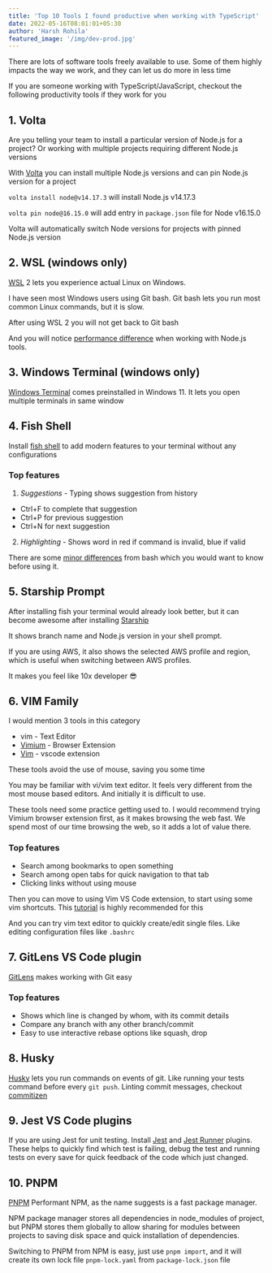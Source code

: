 ```yaml
---
title: 'Top 10 Tools I found productive when working with TypeScript'
date: 2022-05-16T08:01:01+05:30
author: 'Harsh Rohila'
featured_image: '/img/dev-prod.jpg'
---
```


There are lots of software tools freely available to use. Some of them highly impacts the way we work, and they can let us do more in less time

If you are someone working with TypeScript/JavaScript, checkout the following productivity tools if they work for you

## 1. Volta

Are you telling your team to install a particular version of Node.js for a project? Or working with multiple projects requiring different Node.js versions

With [Volta](https://volta.sh/) you can install multiple Node.js versions and can pin Node.js version for a project

`volta install node@v14.17.3` will install Node.js v14.17.3

`volta pin node@16.15.0` will add entry in `package.json` file for Node v16.15.0

Volta will automatically switch Node versions for projects with pinned Node.js version

## 2. WSL (windows only)

[WSL](https://docs.microsoft.com/en-us/windows/wsl/about) 2 lets you experience actual Linux on Windows.

I have seen most Windows users using Git bash. Git bash lets you run most common Linux commands, but it is slow.

After using WSL 2 you will not get back to Git bash

And you will notice [performance difference](https://levelup.gitconnected.com/working-with-front-end-tools-on-linux-and-windows-the-grand-performance-test-b51a77a71636) when working with Node.js tools.

## 3. Windows Terminal (windows only)

[Windows Terminal](https://apps.microsoft.com/store/detail/windows-terminal/9N0DX20HK701?hl=en-in&gl=IN) comes preinstalled in Windows 11. It lets you open multiple terminals in same window

## 4. Fish Shell

Install [fish shell](https://fishshell.com/) to add modern features to your terminal without any configurations

### Top features

1. _Suggestions_ - Typing shows suggestion from history

- Ctrl+F to complete that suggestion
- Ctrl+P for previous suggestion
- Ctrl+N for next suggestion

2. _Highlighting_ - Shows word in red if command is invalid, blue if valid

There are some [minor differences](https://fishshell.com/docs/current/fish_for_bash_users.html#fish-for-bash-users) from bash which you would want to know before using it.

## 5. Starship Prompt

After installing fish your terminal would already look better, but it can become awesome after installing
[Starship](https://starship.rs/guide/#%F0%9F%9A%80-installation)

It shows branch name and Node.js version in your shell prompt.

If you are using AWS, it also shows the selected AWS profile and region, which is useful when switching between AWS profiles.

It makes you feel like 10x developer 😎

## 6. VIM Family

I would mention 3 tools in this category

- vim - Text Editor
- [Vimium](https://chrome.google.com/webstore/detail/vimium/dbepggeogbaibhgnhhndojpepiihcmeb?hl=en) - Browser Extension
- [Vim](https://marketplace.visualstudio.com/items?itemName=vscodevim.vim) - vscode extension

These tools avoid the use of mouse, saving you some time

You may be familiar with vi/vim text editor. It feels very different from the most mouse based editors. And initially it is difficult to use.

These tools need some practice getting used to. I would recommend trying Vimium browser extension first, as it makes browsing the web fast. We spend most of our time browsing the web, so it adds a lot of value there.

### Top features

- Search among bookmarks to open something
- Search among open tabs for quick navigation to that tab
- Clicking links without using mouse

Then you can move to using Vim VS Code extension, to start using some vim shortcuts. This [tutorial](https://www.barbarianmeetscoding.com/blog/boost-your-coding-fu-with-vscode-and-vim) is highly recommended for this

And you can try vim text editor to quickly create/edit single files. Like editing configuration files like `.bashrc`

## 7. GitLens VS Code plugin

[GitLens](https://marketplace.visualstudio.com/items?itemName=eamodio.gitlens) makes working with Git easy

### Top features

- Shows which line is changed by whom, with its commit details
- Compare any branch with any other branch/commit
- Easy to use interactive rebase options like squash, drop

## 8. Husky

[Husky](https://typicode.github.io/husky/#/) lets you run commands on events of git. Like running your tests command before every `git push`. Linting commit messages, checkout [commitizen](https://www.npmjs.com/package/commitizen)

## 9. Jest VS Code plugins

If you are using Jest for unit testing. Install [Jest](https://marketplace.visualstudio.com/items?itemName=Orta.vscode-jest) and [Jest Runner](https://marketplace.visualstudio.com/items?itemName=firsttris.vscode-jest-runner) plugins. These helps to quickly find which test is failing, debug the test and running tests on every save for quick feedback of the code which just changed.

## 10. PNPM

[PNPM](https://pnpm.io/) Performant NPM, as the name suggests is a fast package manager.

NPM package manager stores all dependencies in node_modules of project, but PNPM stores them globally to allow sharing for modules between projects to saving disk space and quick installation of dependencies.

Switching to PNPM from NPM is easy, just use `pnpm import`, and it will create its own lock file `pnpm-lock.yaml` from `package-lock.json` file
